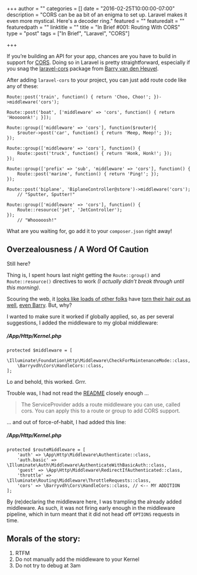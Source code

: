 +++
author = ""
categories = []
date = "2016-02-25T10:00:00-07:00"
description = "CORS can be aa bit of an enigma to set up. Laravel makes it even more mystical. Here's a decoder ring."
featured = ""
featuredalt = ""
featuredpath = ""
linktitle = ""
title = "In Brief #001: Routing With CORS"
type = "post"
tags = ["In Brief", "Laravel", "CORS"]

+++

If you’re building an API for your app, chances are you have to build in support for [CORS](https://developer.mozilla.org/en-US/docs/Web/HTTP/Access_control_CORS). Doing so in Laravel is pretty straightforward, especially if you snag the [laravel-cors](https://github.com/barryvdh/laravel-cors) package from [Barry van den Heuvel](https://twitter.com/barryvdh).

After adding `laravel-cors` to your project, you can just add route code like any of these:

    Route::post('train', function() { return 'Choo, Choo!'; })->middleware('cors');
    
    Route::post('boat', ['middleware' => 'cors', function() { return 'Hooooonk!'; }]);
    
    Route::group(['middleware' => 'cors'], function($router){
        $router->post('car', function() { return 'Meep, Meep!'; });
    });
    
    Route::group(['middleware' => 'cors'], function() {
        Route::post('truck', function() { return 'Honk, Honk!'; });
    });
    
    Route::group(['prefix' => 'sub', 'middleware' => 'cors'], function() {
        Route::post('marine', function() { return 'Ping!'; });
    });
    
    Route::post('biplane', 'BiplaneController@store')->middleware('cors');
        // "Sputter, Sputter!"
    
    Route::group(['middleware' => 'cors'], function() {
        Route::resource('jet', 'JetController');
    });
        // "Whooooosh!"

What are you waiting for, go add it to your `composer.json` right away!

## Overzealousness / A Word Of Caution
Still here?

Thing is, I spent hours last night getting the `Route::group()` and `Route::resource()` directives to work _*(I actually didn’t break through until this morning)*_. 

Scouring the web, it [looks like loads of other folks](https://laracasts.com/discuss/channels/requests/laravel-5-cors-headers-with-filters?page=1) have [torn their hair out as well](http://stackoverflow.com/questions/33569567/laravel-cors-middleware-fails-for-post-and-resource-request), [even Barry](https://github.com/barryvdh/laravel-cors/issues/24). But, why?

I wanted to make sure it worked if globally applied, so, as per several suggestions, I added the middleware to my global middleware:

##### /App/Http/Kernel.php
    protected $middleware = [
        \Illuminate\Foundation\Http\Middleware\CheckForMaintenanceMode::class,
        \Barryvdh\Cors\HandleCors::class,
    ];

Lo and behold, this worked. Grrr.

Trouble was, I had not read the [README](https://github.com/barryvdh/laravel-cors/blob/master/readme.md) closely enough …

> The ServiceProvider adds a route middleware you can use, called cors. You can apply this to a route or group to add CORS support.

… and out of force-of-habit, I had added this line:

##### /App/Http/Kernel.php
    protected $routeMiddleware = [
        'auth' => \App\Http\Middleware\Authenticate::class,
        'auth.basic' => \Illuminate\Auth\Middleware\AuthenticateWithBasicAuth::class,
        'guest' => \App\Http\Middleware\RedirectIfAuthenticated::class,
        'throttle' => \Illuminate\Routing\Middleware\ThrottleRequests::class,
        'cors' => \Barryvdh\Cors\HandleCors::class, // <-- MY ADDITION
    ];

By (re)declaring the middleware here, I was trampling the already added middleware. As such, it was not firing early enough in the middleware pipeline, which in turn meant that it did not head off `OPTIONS` requests in time.

## Morals of the story:

1. RTFM
2. Do not manually add the middleware to your Kernel
3. Do not try to debug at 3am
